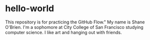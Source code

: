 # hello-world
This repository is for practicing the GitHub Flow."
My name is Shane O'Brien. I'm a sophomore at City College of San Francisco studying computer science. I like art and hanging out with friends.
